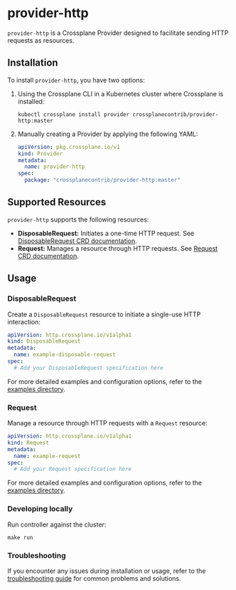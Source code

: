 # provider-http

`provider-http` is a Crossplane Provider designed to facilitate sending HTTP requests as resources.


## Installation

To install `provider-http`, you have two options:

1. Using the Crossplane CLI in a Kubernetes cluster where Crossplane is installed:

    ```console
    kubectl crossplane install provider crossplanecontrib/provider-http:master
    ```

2. Manually creating a Provider by applying the following YAML:

    ```yaml
    apiVersion: pkg.crossplane.io/v1
    kind: Provider
    metadata:
      name: provider-http
    spec:
      package: "crossplanecontrib/provider-http:master"
    ```


## Supported Resources

`provider-http` supports the following resources:

- **DisposableRequest:** Initiates a one-time HTTP request. See [DisposableRequest CRD documentation](resources-docs/desposiblerequest_docs.md).
- **Request:** Manages a resource through HTTP requests. See [Request CRD documentation](resources-docs/request_docs.md).

## Usage

### DisposableRequest

Create a `DisposableRequest` resource to initiate a single-use HTTP interaction:

```yaml
apiVersion: http.crossplane.io/v1alpha1
kind: DisposableRequest
metadata:
  name: example-disposable-request
spec:
  # Add your DisposableRequest specification here
```
For more detailed examples and configuration options, refer to the [examples directory](examples/sample/).


### Request

Manage a resource through HTTP requests with a `Request` resource:

```yaml
apiVersion: http.crossplane.io/v1alpha1
kind: Request
metadata:
  name: example-request
spec:
  # Add your Request specification here
```
For more detailed examples and configuration options, refer to the [examples directory](examples/sample/).


### Developing locally

Run controller against the cluster:
```
make run
```


### Troubleshooting
If you encounter any issues during installation or usage, refer to the [troubleshooting guide](https://docs.crossplane.io/knowledge-base/guides/troubleshoot/) for common problems and solutions.
